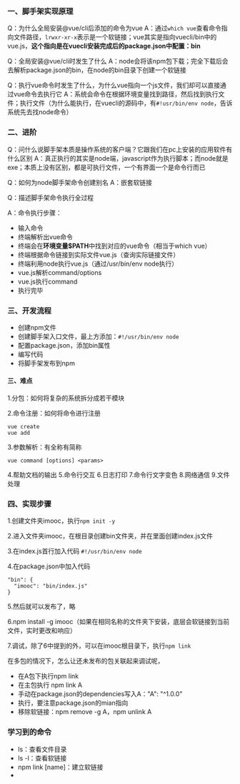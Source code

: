 ### 一、脚手架实现原理

Q：为什么全局安装@vue/cli后添加的命令为vue
A：通过`which vue`查看命令指向文件路径，`lrwxr-xr-x`表示是一个软链接；vue其实是指向vuecli/bin中的vue.js，**这个指向是在vuecli安装完成后的package.json中配置：bin**

Q：全局安装@vue/cli时发生了什么
A：node会将该npm包下载；完全下载后会去解析package.json的bin，在node的bin目录下创建一个软链接

Q：执行vue命令时发生了什么，为什么vue指向一个js文件，我们却可以直接通过vue命令去执行它
A：系统会命令在根据环境变量找到路径，然后找到执行文件；执行文件（为什么能执行，在vuecli的源码中，有`#!usr/bin/env node`，告诉系统先去找node命令）

### 二、进阶

Q：问什么说脚手架本质是操作系统的客户端？它跟我们在pc上安装的应用软件有什么区别
A：真正执行的其实是node端，javascript作为执行脚本；而node就是exe；本质上没有区别，都是可执行文件，一个有界面一个是命令行而已

Q：如何为node脚手架命令创建别名
A：嵌套软链接

Q：描述脚手架命令执行全过程

A：命令执行步骤：
- 输入命令
- 终端解析出vue命令
- 终端会在**环境变量$PATH**中找到对应的vue命令（相当于which vue）
- 终端根据命令链接到实际文件vue.js（查询实际链接文件）
- 终端利用node执行vue.js（通过/usr/bin/env node执行）
- vue.js解析command/options
- vue.js执行command
- 执行完毕

### 三、开发流程
- 创建npm文件
- 创建脚手架入口文件，最上方添加：`#!/usr/bin/env node`
- 配置package.json，添加bin属性
- 编写代码
- 将脚手架发布到npm

#### 三、难点
1.分包：如何将复杂的系统拆分成若干模块

2.命令注册：如何将命令进行注册
```
vue create
vue add
```

3.参数解析：有全称有简称
```
vue command [options] <params>
```
4.帮助文档的输出
5.命令行交互
6.日志打印
7.命令行文字变色
8.网络通信
9.文件处理


### 四、实现步骤

1.创建文件夹imooc，执行`npm init -y`

2.进入文件夹imooc，在根目录创建bin文件夹，并在里面创建index.js文件

3.在index.js首行加入代码 `#!/usr/bin/env node`

4.在package.json中加入代码
```
"bin": {
  "imooc": "bin/index.js"
}
```
5.然后就可以发布了，略

6.npm install -g imooc（如果在相同名称的文件夹下安装，底层会软链接到当前文件，实时更改和响应）

7.调试，除了6中提到的外，可以在imooc根目录下，执行`npm link`

在多包的情况下，怎么让还未发布的包关联起来调试呢，
- 在A包下执行npm link
- 在主包执行 npm link A
- 手动在package.json的dependencies写入A："A": "^1.0.0"
- 执行，要注意package.json的mian指向
- 移除软链接：npm remove -g A，npm unlink A





### 学习到的命令

- ls：查看文件目录
- ls -l：查看软链接
- npm link [name]：建立软链接
- 

